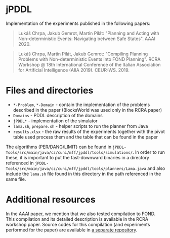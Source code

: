 # jPDDL

Implementation of the experiments published in the following papers:

> Lukáš Chrpa, Jakub Gemrot, Martin Pilát: "Planning and Acting with Non-deterministic Events: Navigating between Safe States". AAAI 2020.

> Lukáš Chrpa, Martin Pilát, Jakub Gemrot: "Compiling Planning Problems with Non-deterministic Events into FOND Planning". RCRA Workshop @ 18th International Conference of the Italian Association for Artificial Intelligence (AIIA 2019). CEUR-WS. 2019.

# Files and directories

- `*-Problem`, `*-Domain` - contain the implementation of the problems described in the paper (BlocksWorld was used only in the RCRA paper)
- `Domains` - PDDL description of the domains
- `jPDDL*` - implementation of the simulator
- `lama.sh`, `prepare.sh` - helper scripts to run the planner from Java
- `results.xlsx` - the raw results of the experiments together with the pivot table used process them and the table that can be found in the paper

The algorithms (PER/DANG/LIMIT) can be found in `jPDDL-Tools/src/main/java/cz/cuni/mff/jpddl/tools/simulations/`. In order to run these, it is important to put the fast-downward binaries in a directory referenced in `jPDDL-Tools/src/main/java/cz/cuni/mff/jpddl/tools/planners/Lama.java` and also include the `lama.sh` file found in this directory in the path referenced in the same file.

# Additional resources

In the AAAI paper, we mention that we also tested compilation to FOND. This compilation and its detailed description is available in the RCRA workshop paper. Source codes for this compilation (and experiments performed for the paper) are available in [a separate repository](https://github.com/martinpilat/events-FOND).
